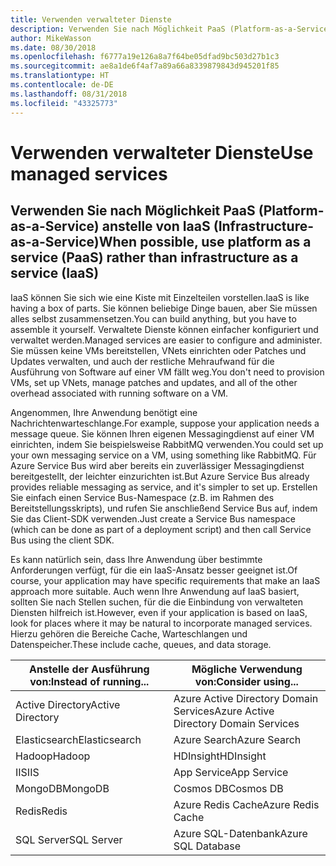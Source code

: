```yaml
---
title: Verwenden verwalteter Dienste
description: Verwenden Sie nach Möglichkeit PaaS (Platform-as-a-Service) anstelle von IaaS (Infrastructure-as-a-Service).
author: MikeWasson
ms.date: 08/30/2018
ms.openlocfilehash: f6777a19e126a8a7f64be05dfad9bc503d27b1c3
ms.sourcegitcommit: ae8a1de6f4af7a89a66a8339879843d945201f85
ms.translationtype: HT
ms.contentlocale: de-DE
ms.lasthandoff: 08/31/2018
ms.locfileid: "43325773"
---
```

# <a name="use-managed-services"></a><span data-ttu-id="c6c02-103">Verwenden verwalteter Dienste</span><span class="sxs-lookup"><span data-stu-id="c6c02-103">Use managed services</span></span>

## <a name="when-possible-use-platform-as-a-service-paas-rather-than-infrastructure-as-a-service-iaas"></a><span data-ttu-id="c6c02-104">Verwenden Sie nach Möglichkeit PaaS (Platform-as-a-Service) anstelle von IaaS (Infrastructure-as-a-Service)</span><span class="sxs-lookup"><span data-stu-id="c6c02-104">When possible, use platform as a service (PaaS) rather than infrastructure as a service (IaaS)</span></span>

<span data-ttu-id="c6c02-105">IaaS können Sie sich wie eine Kiste mit Einzelteilen vorstellen.</span><span class="sxs-lookup"><span data-stu-id="c6c02-105">IaaS is like having a box of parts.</span></span> <span data-ttu-id="c6c02-106">Sie können beliebige Dinge bauen, aber Sie müssen alles selbst zusammensetzen.</span><span class="sxs-lookup"><span data-stu-id="c6c02-106">You can build anything, but you have to assemble it yourself.</span></span> <span data-ttu-id="c6c02-107">Verwaltete Dienste können einfacher konfiguriert und verwaltet werden.</span><span class="sxs-lookup"><span data-stu-id="c6c02-107">Managed services are easier to configure and administer.</span></span> <span data-ttu-id="c6c02-108">Sie müssen keine VMs bereitstellen, VNets einrichten oder Patches und Updates verwalten, und auch der restliche Mehraufwand für die Ausführung von Software auf einer VM fällt weg.</span><span class="sxs-lookup"><span data-stu-id="c6c02-108">You don't need to provision VMs, set up VNets, manage patches and updates, and all of the other overhead associated with running software on a VM.</span></span>

<span data-ttu-id="c6c02-109">Angenommen, Ihre Anwendung benötigt eine Nachrichtenwarteschlange.</span><span class="sxs-lookup"><span data-stu-id="c6c02-109">For example, suppose your application needs a message queue.</span></span> <span data-ttu-id="c6c02-110">Sie können Ihren eigenen Messagingdienst auf einer VM einrichten, indem Sie beispielsweise RabbitMQ verwenden.</span><span class="sxs-lookup"><span data-stu-id="c6c02-110">You could set up your own messaging service on a VM, using something like RabbitMQ.</span></span> <span data-ttu-id="c6c02-111">Für Azure Service Bus wird aber bereits ein zuverlässiger Messagingdienst bereitgestellt, der leichter einzurichten ist.</span><span class="sxs-lookup"><span data-stu-id="c6c02-111">But Azure Service Bus already provides reliable messaging as service, and it's simpler to set up.</span></span> <span data-ttu-id="c6c02-112">Erstellen Sie einfach einen Service Bus-Namespace (z.B. im Rahmen des Bereitstellungsskripts), und rufen Sie anschließend Service Bus auf, indem Sie das Client-SDK verwenden.</span><span class="sxs-lookup"><span data-stu-id="c6c02-112">Just create a Service Bus namespace (which can be done as part of a deployment script) and then call Service Bus using the client SDK.</span></span> 

<span data-ttu-id="c6c02-113">Es kann natürlich sein, dass Ihre Anwendung über bestimmte Anforderungen verfügt, für die ein IaaS-Ansatz besser geeignet ist.</span><span class="sxs-lookup"><span data-stu-id="c6c02-113">Of course, your application may have specific requirements that make an IaaS approach more suitable.</span></span> <span data-ttu-id="c6c02-114">Auch wenn Ihre Anwendung auf IaaS basiert, sollten Sie nach Stellen suchen, für die die Einbindung von verwalteten Diensten hilfreich ist.</span><span class="sxs-lookup"><span data-stu-id="c6c02-114">However, even if your application is based on IaaS, look for places where it may be natural to incorporate managed services.</span></span> <span data-ttu-id="c6c02-115">Hierzu gehören die Bereiche Cache, Warteschlangen und Datenspeicher.</span><span class="sxs-lookup"><span data-stu-id="c6c02-115">These include cache, queues, and data storage.</span></span>

| <span data-ttu-id="c6c02-116">Anstelle der Ausführung von:</span><span class="sxs-lookup"><span data-stu-id="c6c02-116">Instead of running...</span></span> | <span data-ttu-id="c6c02-117">Mögliche Verwendung von:</span><span class="sxs-lookup"><span data-stu-id="c6c02-117">Consider using...</span></span> |
|-----------------------|-------------|
| <span data-ttu-id="c6c02-118">Active Directory</span><span class="sxs-lookup"><span data-stu-id="c6c02-118">Active Directory</span></span> | <span data-ttu-id="c6c02-119">Azure Active Directory Domain Services</span><span class="sxs-lookup"><span data-stu-id="c6c02-119">Azure Active Directory Domain Services</span></span> |
| <span data-ttu-id="c6c02-120">Elasticsearch</span><span class="sxs-lookup"><span data-stu-id="c6c02-120">Elasticsearch</span></span> | <span data-ttu-id="c6c02-121">Azure Search</span><span class="sxs-lookup"><span data-stu-id="c6c02-121">Azure Search</span></span> |
| <span data-ttu-id="c6c02-122">Hadoop</span><span class="sxs-lookup"><span data-stu-id="c6c02-122">Hadoop</span></span> | <span data-ttu-id="c6c02-123">HDInsight</span><span class="sxs-lookup"><span data-stu-id="c6c02-123">HDInsight</span></span> |
| <span data-ttu-id="c6c02-124">IIS</span><span class="sxs-lookup"><span data-stu-id="c6c02-124">IIS</span></span> | <span data-ttu-id="c6c02-125">App Service</span><span class="sxs-lookup"><span data-stu-id="c6c02-125">App Service</span></span> |
| <span data-ttu-id="c6c02-126">MongoDB</span><span class="sxs-lookup"><span data-stu-id="c6c02-126">MongoDB</span></span> | <span data-ttu-id="c6c02-127">Cosmos DB</span><span class="sxs-lookup"><span data-stu-id="c6c02-127">Cosmos DB</span></span> |
| <span data-ttu-id="c6c02-128">Redis</span><span class="sxs-lookup"><span data-stu-id="c6c02-128">Redis</span></span> | <span data-ttu-id="c6c02-129">Azure Redis Cache</span><span class="sxs-lookup"><span data-stu-id="c6c02-129">Azure Redis Cache</span></span> |
| <span data-ttu-id="c6c02-130">SQL Server</span><span class="sxs-lookup"><span data-stu-id="c6c02-130">SQL Server</span></span> | <span data-ttu-id="c6c02-131">Azure SQL-Datenbank</span><span class="sxs-lookup"><span data-stu-id="c6c02-131">Azure SQL Database</span></span> |


